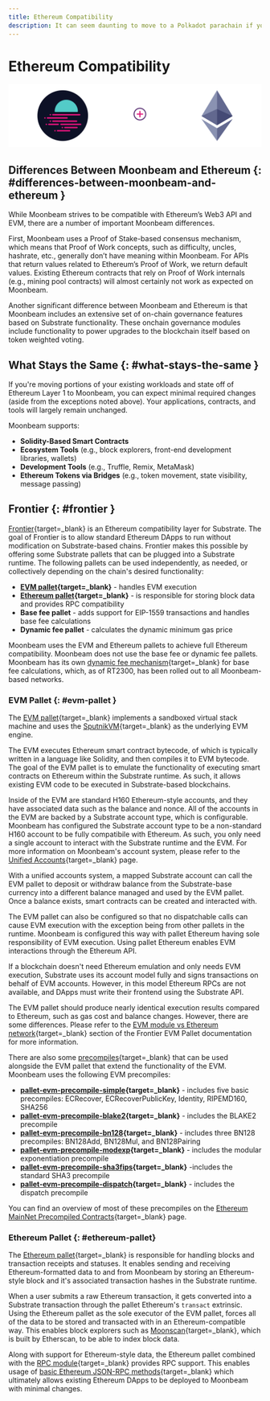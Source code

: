 ```yaml
---
title: Ethereum Compatibility
description: It can seem daunting to move to a Polkadot parachain if you’re used to Ethereum. Here’s an overview of Moonbeam's Etheruem compatability.
---
```


# Ethereum Compatibility

![Ethereum Compatibility Banner](/images/learn/features/eth-compatibility/banner-image.png)

## Differences Between Moonbeam and Ethereum {: #differences-between-moonbeam-and-ethereum } 

While Moonbeam strives to be compatible with Ethereum’s Web3 API and EVM, there are a number of important Moonbeam differences.

First, Moonbeam uses a Proof of Stake-based consensus mechanism, which means that Proof of Work concepts, such as difficulty, uncles, hashrate, etc., generally don’t have meaning within Moonbeam. For APIs that return values related to Ethereum’s Proof of Work, we return default values. Existing Ethereum contracts that rely on Proof of Work internals (e.g., mining pool contracts) will almost certainly not work as expected on Moonbeam.

Another significant difference between Moonbeam and Ethereum is that Moonbeam includes an extensive set of on-chain governance features based on Substrate functionality. These onchain governance modules include functionality to power upgrades to the blockchain itself based on token weighted voting.

## What Stays the Same {: #what-stays-the-same } 

If you're moving portions of your existing workloads and state off of Ethereum Layer 1 to Moonbeam, you can expect minimal required changes (aside from the exceptions noted above). Your applications, contracts, and tools will largely remain unchanged.

Moonbeam supports:

 - **Solidity-Based Smart Contracts**
 - **Ecosystem Tools** (e.g., block explorers, front-end development libraries, wallets)
 - **Development Tools** (e.g., Truffle, Remix, MetaMask)
 - **Ethereum Tokens via Bridges** (e.g., token movement, state visibility, message passing)

## Frontier {: #frontier }

[Frontier](https://paritytech.github.io/frontier/){target=_blank} is an Ethereum compatibility layer for Substrate. The goal of Frontier is to allow standard Ethereum DApps to run without modification on Substrate-based chains. Frontier makes this possible by offering some Substrate pallets that can be plugged into a Substrate runtime. The following pallets can be used independently, as needed, or collectively depending on the chain's desired functionality:

- **[EVM pallet](#evm-pallet){target=_blank}** - handles EVM execution
- **[Ethereum pallet](#ethereum-pallet){target=_blank}** - is responsible for storing block data and provides RPC compatibility
- **Base fee pallet** - adds support for EIP-1559 transactions and handles base fee calculations
- **Dynamic fee pallet** - calculates the dynamic minimum gas price

Moonbeam uses the EVM and Ethereum pallets to achieve full Ethereum compatibility. Moonbeam does not use the base fee or dynamic fee pallets. Moonbeam has its own [dynamic fee mechanism](https://forum.moonbeam.foundation/t/proposal-status-idea-dynamic-fee-mechanism-for-moonbeam-and-moonriver/241){target=_blank} for base fee calculations, which, as of RT2300, has been rolled out to all Moonbeam-based networks.

### EVM Pallet {: #evm-pallet }

The [EVM pallet](https://paritytech.github.io/frontier/frame/evm.html){target=_blank} implements a sandboxed virtual stack machine and uses the [SputnikVM](https://github.com/rust-blockchain/evm){target=_blank} as the underlying EVM engine. 

The EVM executes Ethereum smart contract bytecode, of which is typically written in a language like Solidity, and then compiles it to EVM bytecode. The goal of the EVM pallet is to emulate the functionality of executing smart contracts on Ethereum within the Substrate runtime. As such, it allows existing EVM code to be executed in Substrate-based blockchains. 

Inside of the EVM are standard H160 Ethereum-style accounts, and they have associated data such as the balance and nonce. All of the accounts in the EVM are backed by a Substrate account type, which is configurable. Moonbeam has configured the Substrate account type to be a non-standard H160 account to be fully compatibile with Ethereum. As such, you only need a single account to interact with the Substrate runtime and the EVM. For more information on Moonbeam's account system, please refer to the [Unified Accounts](/learn/features/unified-accounts/){target=_blank} page.

With a unified accounts system, a mapped Substrate account can call the EVM pallet to deposit or withdraw balance from the Substrate-base currency into a different balance managed and used by the EVM pallet. Once a balance exists, smart contracts can be created and interacted with. 

The EVM pallet can also be configured so that no dispatchable calls can cause EVM execution with the exception being from other pallets in the runtime. Moonbeam is configured this way with pallet Ethereum having sole responsibility of EVM execution. Using pallet Ethereum enables EVM interactions through the Ethereum API. 

If a blockchain doesn't need Ethereum emulation and only needs EVM execution, Substrate uses its account model fully and signs transactions on behalf of EVM accounts. However, in this model Ethereum RPCs are not available, and DApps must write their frontend using the Substrate API.

The EVM pallet should produce nearly identical execution results compared to Ethereum, such as gas cost and balance changes. However, there are some differences. Please refer to the [EVM module vs Ethereum network](https://paritytech.github.io/frontier/frame/evm.html#evm-module-vs-ethereum-network){target=_blank} section of the Frontier EVM Pallet documentation for more information.

There are also some [precompiles](https://github.com/paritytech/frontier/tree/4c05c2b09e71336d6b11207e6d12e486b4d2705c#evm-pallet-precompiles){target=_blank} that can be used alongside the EVM pallet that extend the functionality of the EVM. Moonbeam uses the following EVM precompiles:

- **[pallet-evm-precompile-simple](https://paritytech.github.io/frontier/rustdocs/pallet_evm_precompile_simple/){target=_blank}** - includes five basic precompiles: ECRecover, ECRecoverPublicKey, Identity, RIPEMD160, SHA256
- **[pallet-evm-precompile-blake2](https://paritytech.github.io/frontier/rustdocs/pallet_evm_precompile_blake2/struct.Blake2F.html){target=_blank}** - includes the BLAKE2 precompile
- **[pallet-evm-precompile-bn128](https://paritytech.github.io/frontier/rustdocs/pallet_evm_precompile_bn128/index.html){target=_blank}** - includes three BN128 precompiles: BN128Add, BN128Mul, and BN128Pairing
- **[pallet-evm-precompile-modexp](https://paritytech.github.io/frontier/rustdocs/pallet_evm_precompile_modexp/struct.Modexp.html){target=_blank}** - includes the modular exponentiation precompile 
- **[pallet-evm-precompile-sha3fips](https://paritytech.github.io/frontier/rustdocs/pallet_evm_precompile_sha3fips/struct.Sha3FIPS256.html){target=_blank}** -includes the standard SHA3 precompile
- **[pallet-evm-precompile-dispatch](https://paritytech.github.io/frontier/rustdocs/pallet_evm_precompile_dispatch/struct.Dispatch.html){target=_blank}** - includes the dispatch precompile

You can find an overview of most of these precompiles on the [Ethereum MainNet Precompiled Contracts](/builders/pallets-precompiles/precompiles/eth-mainnet){target=_blank} page.

### Ethereum Pallet {: #ethereum-pallet}

The [Ethereum pallet](https://paritytech.github.io/frontier/frame/ethereum.html){target=_blank} is responsible for handling blocks and transaction receipts and statuses. It enables sending and receiving Ethereum-formatted data to and from Moonbeam by storing an Ethereum-style block and it's associated transaction hashes in the Substrate runtime.

When a user submits a raw Ethereum transaction, it gets converted into a Substrate transaction through the pallet Ethereum's `transact` extrinsic. Using the Ethereum pallet as the sole executor of the EVM pallet, forces all of the data to be stored and transacted with in an Ethereum-compatible way. This enables block explorers such as [Moonscan](/builders/get-started/explorers#moonscan){target=_blank}, which is built by Etherscan, to be able to index block data.

Along with support for Ethereum-style data, the Ethereum pallet combined with the [RPC module](https://github.com/paritytech/frontier/tree/master/client/rpc){target=_blank} provides RPC support. This enables usage of [basic Ethereum JSON-RPC methods](/builders/get-started/eth-compare/rpc-support#basic-ethereum-json-rpc-methods){target=_blank} which ultimately allows existing Ethereum DApps to be deployed to Moonbeam with minimal changes. 